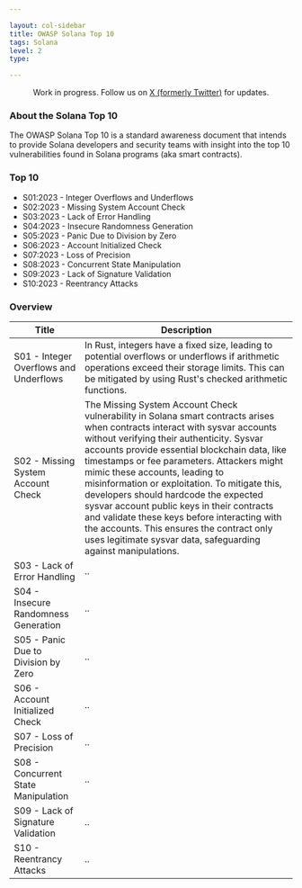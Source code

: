 ```yaml
---

layout: col-sidebar
title: OWASP Solana Top 10
tags: Solana
level: 2
type: 

---
```


<div class="alert">
  <p style="text-align:center">
    Work in progress. Follow us on 
    <a href="https://twitter.com/SolanaTop10">X (formerly Twitter)</a> for updates.
  </p>
</div>

### About the Solana Top 10
The OWASP Solana Top 10 is a standard awareness document that intends to provide Solana developers and security teams with insight into the top 10 vulnerabilities found in Solana programs (aka smart contracts). 

### Top 10
* S01:2023 - Integer Overflows and Underflows
* S02:2023 - Missing System Account Check
* S03:2023 - Lack of Error Handling
* S04:2023 - Insecure Randomness Generation
* S05:2023 - Panic Due to Division by Zero
* S06:2023 - Account Initialized Check
* S07:2023 - Loss of Precision
* S08:2023 - Concurrent State Manipulation
* S09:2023 - Lack of Signature Validation
* S10:2023 - Reentrancy Attacks

### Overview

| Title | Description |
| -- | -- |
| S01 - Integer Overflows and Underflows | In Rust, integers have a fixed size, leading to potential overflows or underflows if arithmetic operations exceed their storage limits. This can be mitigated by using Rust's checked arithmetic functions.|
| S02 - Missing System Account Check | The Missing System Account Check vulnerability in Solana smart contracts arises when contracts interact with sysvar accounts without verifying their authenticity. Sysvar accounts provide essential blockchain data, like timestamps or fee parameters. Attackers might mimic these accounts, leading to misinformation or exploitation. To mitigate this, developers should hardcode the expected sysvar account public keys in their contracts and validate these keys before interacting with the accounts. This ensures the contract only uses legitimate sysvar data, safeguarding against manipulations. |
| S03 - Lack of Error Handling | .. |
| S04 - Insecure Randomness Generation | .. |
| S05 - Panic Due to Division by Zero | .. |
| S06 - Account Initialized Check | .. |
| S07 - Loss of Precision | .. |
| S08 - Concurrent State Manipulation | .. |
| S09 - Lack of Signature Validation | .. |
| S10 - Reentrancy Attacks | .. |
